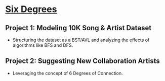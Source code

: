 # [Six Degrees](https://github.com/jatanjay/sixdegrees)

## Project 1: Modeling 10K Song & Artist Dataset
- Structuring the dataset as a BST/AVL and analyzing the effects of algorithms like BFS and DFS.

## Project 2: Suggesting New Collaboration Artists
- Leveraging the concept of 6 Degrees of Connection.
